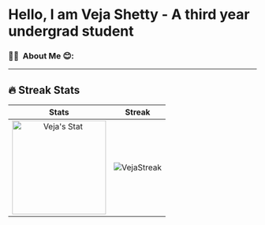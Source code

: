 # Hello, I am Veja Shetty - A third year undergrad student


### :woman_technologist: &nbsp;About Me 😊:

---
## 🔥 Streak Stats

| Stats    | Streak    |
| :---: | :---: |
|<a href="https://github.com/Vejaaa"><img alt="Veja's Stat" src="https://github-readme-stats.vercel.app/api?username=Vejaaa&show_icons=true&count_private=true&title_color=f69673&icon_color=1b93c9&show_owner=true" height="190px"/></a>|<img src="https://github-readme-streak-stats.herokuapp.com/?user=Vejaaa&title_color=f69673&icon_color=1b93c9&show_owner=true" alt="VejaStreak"/>|

